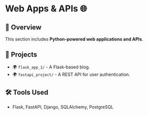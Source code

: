 # Web Apps & APIs 🌐

## 📌 Overview
This section includes **Python-powered web applications and APIs**.

## 🚀 Projects
- 🌍 `flask_app_1/` - A Flask-based blog.
- 🌍 `fastapi_project/` - A REST API for user authentication.

## 🛠️ Tools Used
- Flask, FastAPI, Django, SQLAlchemy, PostgreSQL


